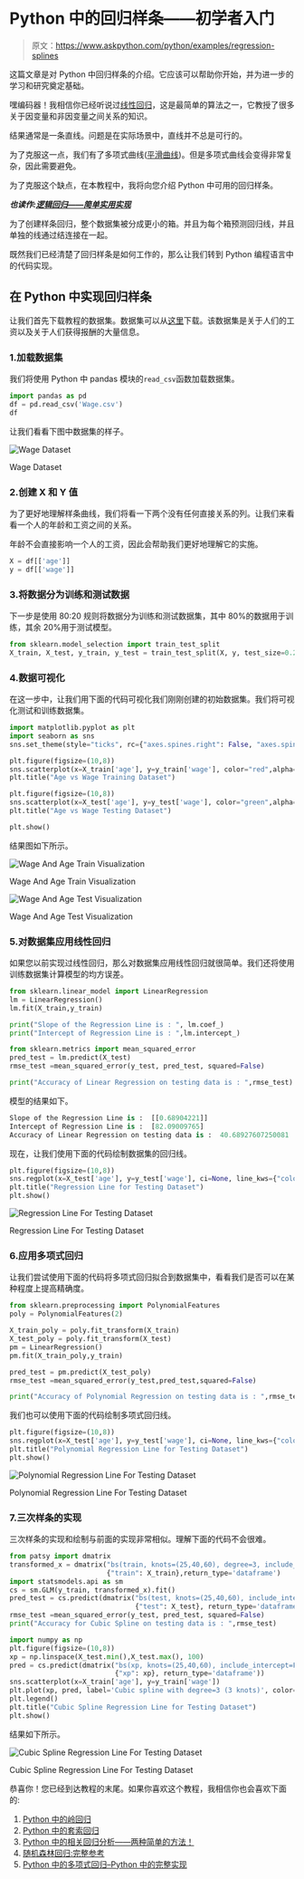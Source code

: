 # Python 中的回归样条——初学者入门

> 原文：<https://www.askpython.com/python/examples/regression-splines>

这篇文章是对 Python 中回归样条的介绍。它应该可以帮助你开始，并为进一步的学习和研究奠定基础。

嘿编码器！我相信你已经听说过[线性回归](https://www.askpython.com/python/examples/linear-regression-from-scratch)，这是最简单的算法之一，它教授了很多关于因变量和非因变量之间关系的知识。

结果通常是一条直线。问题是在实际场景中，直线并不总是可行的。

为了克服这一点，我们有了多项式曲线([平滑曲线](https://www.askpython.com/python-modules/matplotlib/smooth-curves))。但是多项式曲线会变得非常复杂，因此需要避免。

为了克服这个缺点，在本教程中，我将向您介绍 Python 中可用的回归样条。

***也读作:[逻辑回归——简单实用实现](https://www.askpython.com/python/examples/logistic-regression)***

为了创建样条回归，整个数据集被分成更小的箱。并且为每个箱预测回归线，并且单独的线通过结连接在一起。

既然我们已经清楚了回归样条是如何工作的，那么让我们转到 Python 编程语言中的代码实现。

## **在 Python 中实现回归样条**

让我们首先下载教程的数据集。数据集可以从[这里](https://raw.githubusercontent.com/selva86/datasets/master/Wage.csv)下载。该数据集是关于人们的工资以及关于人们获得报酬的大量信息。

### 1.加载数据集

我们将使用 Python 中 pandas 模块的`read_csv`函数加载数据集。

```py
import pandas as pd
df = pd.read_csv('Wage.csv')
df

```

让我们看看下图中数据集的样子。

![Wage Dataset ](img/5ca6c8f1416f01fb5952544f0ae276e4.png)

Wage Dataset

### 2.创建 X 和 Y 值

为了更好地理解样条曲线，我们将看一下两个没有任何直接关系的列。让我们来看看一个人的年龄和工资之间的关系。

年龄不会直接影响一个人的工资，因此会帮助我们更好地理解它的实施。

```py
X = df[['age']]
y = df[['wage']]

```

### 3.将数据分为训练和测试数据

下一步是使用 80:20 规则将数据分为训练和测试数据集，其中 80%的数据用于训练，其余 20%用于测试模型。

```py
from sklearn.model_selection import train_test_split
X_train, X_test, y_train, y_test = train_test_split(X, y, test_size=0.2, random_state = 1)

```

### 4.数据可视化

在这一步中，让我们用下面的代码可视化我们刚刚创建的初始数据集。我们将可视化测试和训练数据集。

```py
import matplotlib.pyplot as plt
import seaborn as sns  
sns.set_theme(style="ticks", rc={"axes.spines.right": False, "axes.spines.top": False})

plt.figure(figsize=(10,8))
sns.scatterplot(x=X_train['age'], y=y_train['wage'], color="red",alpha=0.2)
plt.title("Age vs Wage Training Dataset")

plt.figure(figsize=(10,8))
sns.scatterplot(x=X_test['age'], y=y_test['wage'], color="green",alpha=0.4)
plt.title("Age vs Wage Testing Dataset")

plt.show()

```

结果图如下所示。

![Wage And Age Train Visualization](img/5c5412170f7297ba6b03c260d0cbbfb2.png)

Wage And Age Train Visualization

![Wage And Age Test Visualization](img/6e8d8a40f3b332168e938a60cc75a06b.png)

Wage And Age Test Visualization

### 5.对数据集应用线性回归

如果您以前实现过线性回归，那么对数据集应用线性回归就很简单。我们还将使用训练数据集计算模型的均方误差。

```py
from sklearn.linear_model import LinearRegression
lm = LinearRegression()
lm.fit(X_train,y_train)

print("Slope of the Regression Line is : ", lm.coef_)
print("Intercept of Regression Line is : ",lm.intercept_)

from sklearn.metrics import mean_squared_error
pred_test = lm.predict(X_test)
rmse_test =mean_squared_error(y_test, pred_test, squared=False)

print("Accuracy of Linear Regression on testing data is : ",rmse_test)

```

模型的结果如下。

```py
Slope of the Regression Line is :  [[0.68904221]]
Intercept of Regression Line is :  [82.09009765]
Accuracy of Linear Regression on testing data is :  40.68927607250081

```

现在，让我们使用下面的代码绘制数据集的回归线。

```py
plt.figure(figsize=(10,8))
sns.regplot(x=X_test['age'], y=y_test['wage'], ci=None, line_kws={"color": "red"})
plt.title("Regression Line for Testing Dataset")
plt.show()

```

![Regression Line For Testing Dataset](img/33b0e0cfd02fc2645f5b493011381071.png)

Regression Line For Testing Dataset

### 6.应用多项式回归

让我们尝试使用下面的代码将多项式回归拟合到数据集中，看看我们是否可以在某种程度上提高精确度。

```py
from sklearn.preprocessing import PolynomialFeatures
poly = PolynomialFeatures(2)

X_train_poly = poly.fit_transform(X_train)
X_test_poly = poly.fit_transform(X_test)
pm = LinearRegression()
pm.fit(X_train_poly,y_train)

pred_test = pm.predict(X_test_poly)
rmse_test =mean_squared_error(y_test,pred_test,squared=False)

print("Accuracy of Polynomial Regression on testing data is : ",rmse_test)

```

我们也可以使用下面的代码绘制多项式回归线。

```py
plt.figure(figsize=(10,8))
sns.regplot(x=X_test['age'], y=y_test['wage'], ci=None, line_kws={"color": "red"},order=2)
plt.title("Polynomial Regression Line for Testing Dataset")
plt.show()

```

![Polynomial Regression Line For Testing Dataset](img/8cd5b31b68299067ed37417569a0a18e.png)

Polynomial Regression Line For Testing Dataset

### 7.三次样条的实现

三次样条的实现和绘制与前面的实现非常相似。理解下面的代码不会很难。

```py
from patsy import dmatrix
transformed_x = dmatrix("bs(train, knots=(25,40,60), degree=3, include_intercept=False)",
                        {"train": X_train},return_type='dataframe')
import statsmodels.api as sm
cs = sm.GLM(y_train, transformed_x).fit()
pred_test = cs.predict(dmatrix("bs(test, knots=(25,40,60), include_intercept=False)",
                               {"test": X_test}, return_type='dataframe'))
rmse_test =mean_squared_error(y_test, pred_test, squared=False)
print("Accuracy for Cubic Spline on testing data is : ",rmse_test)

import numpy as np
plt.figure(figsize=(10,8))
xp = np.linspace(X_test.min(),X_test.max(), 100)
pred = cs.predict(dmatrix("bs(xp, knots=(25,40,60), include_intercept=False)", 
                          {"xp": xp}, return_type='dataframe'))
sns.scatterplot(x=X_train['age'], y=y_train['wage'])
plt.plot(xp, pred, label='Cubic spline with degree=3 (3 knots)', color='red')
plt.legend()
plt.title("Cubic Spline Regression Line for Testing Dataset")
plt.show()

```

结果如下所示。

![Cubic Spline Regression Line For Testing Dataset](img/70e690659424bd1769904e8c0a688832.png)

Cubic Spline Regression Line For Testing Dataset

恭喜你！您已经到达教程的末尾。如果你喜欢这个教程，我相信你也会喜欢下面的:

1.  [Python 中的岭回归](https://www.askpython.com/python/examples/ridge-regression)
2.  [Python 中的套索回归](https://www.askpython.com/python/examples/lasso-regression)
3.  [Python 中的相关回归分析——两种简单的方法！](https://www.askpython.com/python/examples/correlation-regression-analysis)
4.  [随机森林回归:完整参考](https://www.askpython.com/python/examples/random-forest-regression)
5.  [Python 中的多项式回归–Python 中的完整实现](https://www.askpython.com/python/examples/polynomial-regression-in-python)